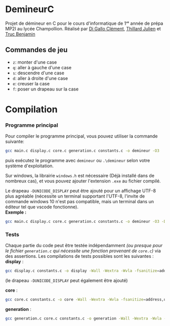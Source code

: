# DemineurC
Projet de démineur en C pour le cours d'informatique de 1ʳᵉ année de prépa MP2I au lycée Champollion.
Réalisé par [Di Gallo Clément](https://github.com/Merlode11), [Thillard Julien](https://github.com/supersurviveur) et [Truc Benjamin](https://github.com/TRUCBenjamin)

## Commandes de jeu
- `z`: monter d'une case
- `q`: aller à gauche d'une case
- `s`: descendre d'une case
- `d`: aller à droite d'une case
- `e`: creuser la case
- `f`: poser un drapeau sur la case

# Compilation
### Programme principal
Pour compiler le programme principal, vous pouvez utiliser la commande suivante:
```bash
gcc main.c display.c core.c generation.c constants.c -o demineur -O3
```
puis exécutez le programme avec `demineur` ou `.\demineur` selon votre système d'exploitation.

Sur windows, la librairie `windows.h` est nécessaire (Déjà installé dans de nombreux cas), et vous pouvez ajouter l'extension `.exe` au fichier compilé.

Le drapeau `-DUNICODE_DISPLAY` peut être ajouté pour un affichage UTF-8 plus agréable (nécessite un terminal supportant l'UTF-8, l'invite de commande windows 10 n'est pas compatible, mais un terminal dans un éditeur tel que vscode fonctionne). \
__Exemple :__ 
```bash
gcc main.c display.c core.c generation.c constants.c -o demineur -O3 -DUNICODE_DISPLAY
```

### Tests
Chaque partie du code peut être testée indépendamment _(ou presque pour le fichier `generation.c` qui nécessite une fonction provenant de `core.c`)_ via des assertions. Les compilations de tests possibles sont les suivantes : \
__display__ : 
```bash
gcc display.c constants.c -o display -Wall -Wextra -Wvla -fsanitize=address,undefined -DTEST_DISPLAY
```
(le drapeau `-DUNICODE_DISPLAY` peut également être ajouté)

__core__ : 
```bash
gcc core.c constants.c -o core -Wall -Wextra -Wvla -fsanitize=address,undefined -DTEST_CORE
```

__generation__ : 
```bash
gcc generation.c core.c constants.c -o generation -Wall -Wextra -Wvla -fsanitize=address,undefined -DTEST_GENERATION
```
